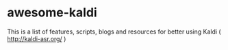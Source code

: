 # awesome-kaldi
This is a list of features, scripts, blogs and resources for better using Kaldi ( http://kaldi-asr.org/ )
